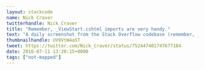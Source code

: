 ```yaml
---
layout: stackcode
name: Nick Craver
twitterhandle: Nick_Craver
title: "Remember, _ViewStart.cshtml imports are very handy."
text: "A daily screenshot from the Stack Overflow codebase (remember, _ViewStart.cshtml imports are very handy). "
thumbnailhandle: UV9VtW4aST
tweet: https://twitter.com/Nick_Craver/status/752447401747677184
date: 2016-07-11 13:20:15+0000
tags: ["not-mapped"]
---
```

